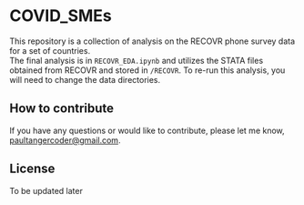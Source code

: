 # COVID_SMEs
This repository is a collection of analysis on the RECOVR phone survey data for a set of countries.  
The final analysis is in `RECOVR_EDA.ipynb` and utilizes the STATA files obtained from RECOVR and stored in `/RECOVR`.
To re-run this analysis, you will need to change the data directories.

## How to contribute
If you have any questions or would like to contribute, please let me know, <paultangercoder@gmail.com>.

## License
To be updated later

